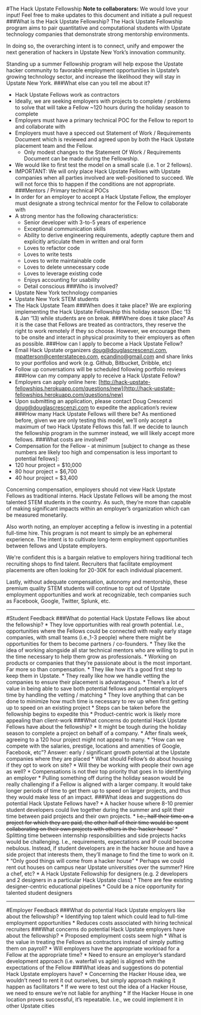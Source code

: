 #The Hack Upstate Fellowship
<b>Note to collaborators:</b> We would love your input! Feel free to make updates to this document and initiate a pull request
###What is the Hack Upstate Fellowship?
The Hack Upstate Fellowship program aims to pair quantitative and computational students with Upstate technology companies that demonstrate strong mentorship environments.

In doing so, the overarching intent is to connect, unify and empower the next generation of hackers in Upstate New York’s innovation community.

Standing up a summer Fellowship program will help expose the Upstate hacker community to favorable employment opportunities in Upstate’s growing technology sector, and increase the likelihood they will stay in Upstate New York.
###What else can you tell me about it?
* Hack Upstate Fellows work as contractors
* Ideally, we are seeking employers with projects to complete / problems to solve that will take a Fellow ~120 hours during the holiday season to complete
* Employers must have a primary technical POC for the Fellow to report to and collaborate with
* Employers must have a specced out  Statement of Work / Requirements Document which is reviewed and agreed upon by both the Hack Upstate placement team and the Fellow. 
  * Only modest changes to the Statement Of Work / Requirements Document can be made during the Fellowship.
* We would like to first test the model on a small scale (i.e. 1 or 2 fellows).
* IMPORTANT: We will only place Hack Upstate Fellows with Upstate companies when all parties involved are well-positioned to succeed. We will not force this to happen if the conditions are not appropriate.
###Mentors / Primary technical POCs
* In order for an employer to accept a Hack Upstate Fellow, the employer must designate a strong technical mentor for the Fellow to collaborate with
* A strong mentor has the following characteristics:
  * Senior developer with 3-to-5 years of experience
  * Exceptional communication skills
  * Ability to derive engineering requirements, adeptly capture them and explicitly articulate them in written and oral form
  * Loves to refactor code
  * Loves to write tests
  * Loves to write maintainable code
  * Loves to delete unnecessary code
  * Loves to leverage existing code
  * Enjoys accounting for usability
  * Detail conscious
###Who is involved?
* Upstate New York technology companies
* Upstate New York STEM students
* The Hack Upstate Team
###When does it take place?
We are exploring implementing the Hack Upstate Fellowship this holiday season (Dec ‘13 & Jan ‘13) while students are on break.
###Where does it take place?
As it is the case that Fellows are treated as contractors, they reserve the right to work remotely if they so choose. However, we encourage them to be onsite and interact in physical proximity to their employers as often as possible.
###How can I apply to become a Hack Upstate Fellow?
* Email Hack Upstate organizers [doug@douglascrescenzi.com](mailto:doug@douglascrescenzi.com), [mpatterson@centerstateceo.com](mailto:mpatterson@centerstateceo.com), [ecandino@gmail.com](mailto:ecandino@gmail.com) and share links to your portfolios and work (e.g. Github, Bitbucket, Dribble, etc)
* Follow up conversations will be scheduled following portfolio reviews
###How can my company apply to receive a Hack Upstate Fellow?
* Employers can apply online here: [http://hack-upstate-fellowships.herokuapp.com/questions/new](http://hack-upstate-fellowships.herokuapp.com/questions/new)
* Upon submitting an application, please contact Doug Crescenzi [doug@douglascrescenzi.com](mailto:doug@douglascrescenzi.com) to expedite the application’s review
###How many Hack Upstate Fellows will there be?
As mentioned before, given we are only testing this model, we’ll only accept a maximum of two Hack Upstate Fellows this fall. If we decide to launch the fellowship program in the summer instead, we will likely accept more fellows.
###What costs are involved?
* Compensation for the Fellow - at minimum [subject to change as these numbers are likely too high and compensation is less important to potential fellows]:
* 120 hour project = $10,000
* 80 hour project = $6,700
* 40 hour project = $3,400

Concerning compensation, employers should not view Hack Upstate Fellows as traditional interns. Hack Upstate Fellows will be among the most talented STEM students in the country. As such, they’re more than capable of making significant impacts within an employer’s organization which can be measured monetarily. 

Also worth noting, an employer accepting a fellow is investing in a potential full-time hire. This program is not meant to simply be an ephemeral experience. The intent is to cultivate long-term employment opportunities between fellows and Upstate employers. 

We're confident this is a bargain relative to employers hiring traditional tech recruiting shops to find talent. Recruiters that facilitate employment placements are often looking for 20-30K for each individual placement.

Lastly, without adequate compensation, autonomy and mentorship, these premium quality STEM students will continue to opt out of Upstate employment opportunities and work at recognizable, tech companies such as Facebook, Google, Twitter, Splunk, etc.
<hr />
#Student Feedback
###What do potential Hack Upstate Fellows like about the fellowship?
* They love opportunities with real growth potential. I.e., opportunities where the Fellows could be connected with really early stage companies, with small teams (i.e.,1-3 people) where there might be opportunities for them to become partners / co-founders.
* They like the idea of working alongside all star technical mentors who are willing to put in the time necessary to help them grow as professionals.
* Working on products or companies that they’re passionate about is the most important. Far more so than compensation.
* They like how it’s a good first step to keep them in Upstate.
* They really like how we handle vetting the companies to ensure their placement is advantageous.
  * There’s a lot of value in being able to save both potential fellows and potential employers time by handling the vetting / matching 
* They love anything that can be done to minimize how much time is necessary to rev up when first getting up to speed on an existing project
  * Steps can be taken before the fellowship begins to expedite  this 
* Product-centric work is likely more appealing than client-work
###What concerns do potential Hack Upstate Fellows have about the fellowship?
* It might be tough during the holiday season to complete a project on behalf of a company.
* After finals week, agreeing to a 120 hour project might not appeal to many.
* “How can we compete with the salaries, prestige, locations and amenities of Google, Facebook, etc”?
Answer: early / significant growth potential at the Upstate companies where they are placed
* What should Fellow’s do about housing if they opt to work on site?
* Will they be working with people their own age as well?
* Compensations is not their top priority that goes in to identifying an employer
* Pulling something off during the holiday season would be really challenging if a Fellow is aligned with a larger company. It would take longer periods of time to get them up to speed on larger projects, and thus they would make less of an impact.
###What ideas and suggestions do potential Hack Upstate Fellows have?
* A hacker house where 8-10 premier student developers could live together during the summer and split their time between paid projects and their own projects.
  * <del>I.e., half their time on a project for which they are paid, the other half of their time would be spent collaborating on their own projects with others in the ‘hacker house’</del>
  * Splitting time between internship responsibilities and side projects hacks would be challenging. I.e., requirements, expectations and IP could become nebulous. Instead, if student developers are in the hacker house and have a side project that interests them, they’ll manage to find the time to work on it.
  * “Only good things will come from a hacker house”
  * Perhaps we could rent out houses on campus near Upstate universities over the summer? Hire a chef, etc?
* A Hack Upstate Fellowship for designers (e.g. 2 developers and 2 designers in a particular Hack Upstate class)
  * There are few existing designer-centric educational pipelines
  * Could be a nice opportunity for talented student designers
<hr />
#Employer Feedback
###What do potential Hack Upstate employers like about the fellowship?
  * Identifying top talent which could lead to full-time employment opportunities
  * Reduces costs associated with hiring technical recruiters
###What concerns do potential Hack Upstate employers have about the fellowship?
  * Proposed employment costs seem high 
  * What is the value in treating the Fellows as contractors instead of simply putting them on payroll?
  * Will employers have the appropriate workload for a Fellow at the appropriate time?
  * Need to ensure an employer’s standard development approach (i.e. waterfall vs agile) is aligned with the expectations of the Fellow
###What ideas and suggestions do potential Hack Upstate employers have?
* Concerning the Hacker House idea, we wouldn’t need to rent it out ourselves, but simply approach making it happen as facilitators
  * If we were to test out the idea of a Hacker House, we need to ensure we’re not liable for anything
* If the Hacker House in one location proves successful, it’s repeatable. I.e., we could implement it in other Upstate cities






